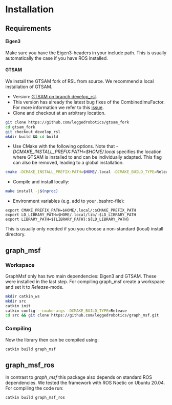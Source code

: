 # Installation

## Requirements

#### Eigen3
Make sure you have the Eigen3-headers in your include path. This is usually automatically the case if you have ROS installed.

#### GTSAM
We install the GTSAM fork of RSL from source. We recommend a local installation of GTSAM.

* Version: [GTSAM on branch develop_rsl](https://github.com/leggedrobotics/gtsam_fork/tree/develop_rsl). 
* This version has already the latest bug fixes of the CombinedImuFactor. For more information we refer to this [issue](https://github.com/borglab/gtsam/commit/587678e0b761188e33db376cd552c417650c96ee#diff-278a5de28881129d36f253ed7fa64129312e5e1d9a042aa850424c2a93392e1f).
* Clone and checkout at an arbitrary location.

```bash
git clone https://github.com/leggedrobotics/gtsam_fork
cd gtsam_fork
git checkout develop_rsl
mkdir build && cd build
```

* Use CMake with the following options. Note that _-DCMAKE_INSTALL_PREFIX:PATH=$HOME/.local_ specifies the location where GTSAM is installed to and can be individually adapted. This flag can also be removed, leading to a global installation.

```bash
cmake -DCMAKE_INSTALL_PREFIX:PATH=$HOME/.local -DCMAKE_BUILD_TYPE=Release -DGTSAM_POSE3_EXPMAP=ON -DGTSAM_ROT3_EXPMAP=ON -DGTSAM_USE_QUATERNIONS=ON -DGTSAM_USE_SYSTEM_EIGEN=ON -DGTSAM_BUILD_WITH_MARCH_NATIVE=OFF ..
``` 

* Compile and install locally:

```bash
make install -j$(nproc)
```

* Environment variables (e.g. add to your .bashrc-file):

```
export CMAKE_PREFIX_PATH=$HOME/.local/:$CMAKE_PREFIX_PATH
export LD_LIBRARY_PATH=$HOME/.local/lib/:$LD_LIBRARY_PATH
export LIBRARY_PATH=${LIBRARY_PATH}:${LD_LIBRARY_PATH}
```
This is usually only needed if you you choose a non-standard (local) install directory.

## graph_msf
### Workspace
GraphMsf only has two main dependencies: Eigen3 and GTSAM. These were installed in the last step.
For compiling graph_msf create a workspace and set it to _Release_-mode.
```bash
mkdir catkin_ws
mkdir src
catkin init
catkin config --cmake-args -DCMAKE_BUILD_TYPE=Release
cd src && git clone https://github.com/leggedrobotics/graph_msf.git
```

### Compiling
Now the library then can be compiled using:
```bash
catkin build graph_msf
```

## graph_msf_ros
In contrast to _graph_msf_ this package also depends on standard ROS dependencies. We tested the framework with ROS Noetic on Ubuntu 20.04.
For compiling the code run:
```bash
catkin build graph_msf_ros
```
